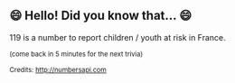 ## 😄 Hello! Did you know that... 😄
119 is a number to report children / youth at risk in France.

<sup>(come back in 5 minutes for the next trivia)</sup>


<sup>Credits: http://numbersapi.com</sup>
